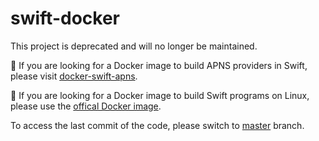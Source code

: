 # swift-docker

This project is deprecated and will no longer be maintained.

&#x1F4F2;  If you are looking for a Docker image to build APNS providers in Swift, please visit [docker-swift-apns](https://github.com/alexaubry/docker-swift-apns).

&#x1F423;  If you are looking for a Docker image to build Swift programs on Linux, please use the [offical Docker image](https://hub.docker.com/_/swift/).

To access the last commit of the code, please switch to [master](https://github.com/alexaubry/swift-docker/tree/master) branch.